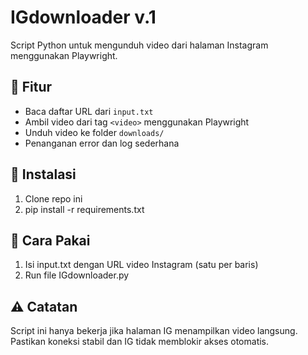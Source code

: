 # IGdownloader v.1
Script Python untuk  mengunduh video dari halaman Instagram menggunakan Playwright.

## 🔧 Fitur

- Baca daftar URL dari `input.txt`
- Ambil video dari tag `<video>` menggunakan Playwright
- Unduh video ke folder `downloads/`
- Penanganan error dan log sederhana

## 🚀 Instalasi

1. Clone repo ini
2. pip install -r requirements.txt

## 📄 Cara Pakai

1. Isi input.txt dengan URL video Instagram (satu per baris)
2. Run file IGdownloader.py

## ⚠️ Catatan

Script ini hanya bekerja jika halaman IG menampilkan video langsung.
Pastikan koneksi stabil dan IG tidak memblokir akses otomatis.
